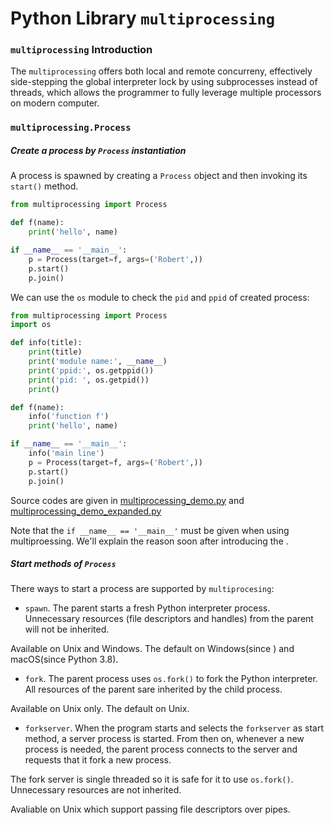 # Python Library `multiprocessing`

### `multiprocessing` Introduction

The `multiprocessing` offers both local and remote concurreny, effectively side-stepping the global interpreter lock by using subprocesses instead of threads, which allows the programmer to fully leverage multiple processors on modern computer.







### `multiprocessing.Process`

##### Create a process by `Process` instantiation

A process is spawned by creating a `Process` object and then invoking its `start()` method.

```python
from multiprocessing import Process

def f(name):
	print('hello', name)

if __name__ == '__main__':
	p = Process(target=f, args=('Robert',))
	p.start()
	p.join()
```

We can use the `os` module to check the `pid` and `ppid` of created process:

```python
from multiprocessing import Process
import os

def info(title):
	print(title)
	print('module name:', __name__)
	print('ppid:', os.getppid())
	print('pid: ', os.getpid())
	print()

def f(name):
	info('function f')
	print('hello', name)

if __name__ == '__main__':
	info('main line')
	p = Process(target=f, args=('Robert',))
	p.start()
	p.join()
```

Source codes are given in [multiprocessing_demo.py](__src__multiprocessing_demo/multiprocessing_demo.py) and [multiprocessing_demo_expanded.py](__src__multiprocessing_demo_expanded/multiprocessing_demo_expanded.py)

Note that the `if __name__ == '__main__'` must be given when using multiproessing. We'll explain the reason soon after introducing the .



##### Start methods of `Process`

There ways to start a process are supported by `multiprocesing`:

- `spawn`. The parent starts a fresh Python interpreter process. Unnecessary resources (file descriptors and handles) from the parent will not be inherited.

Available on Unix and Windows. The default on Windows(since ) and macOS(since Python 3.8).

- `fork`. The parent process uses `os.fork()` to fork the Python interpreter. All resources of the parent sare inherited by the child process.

Available on Unix only. The default on Unix.

- `forkserver`. When the program starts and selects the `forkserver` as start method, a server process is started. From then on, whenever a new process is needed, the parent process connects to the server and requests that it fork a new process.

The fork server is single threaded so it is safe for it to use `os.fork()`. Unnecessary resources are not inherited.

Avaliable on Unix which support passing file descriptors over pipes.
